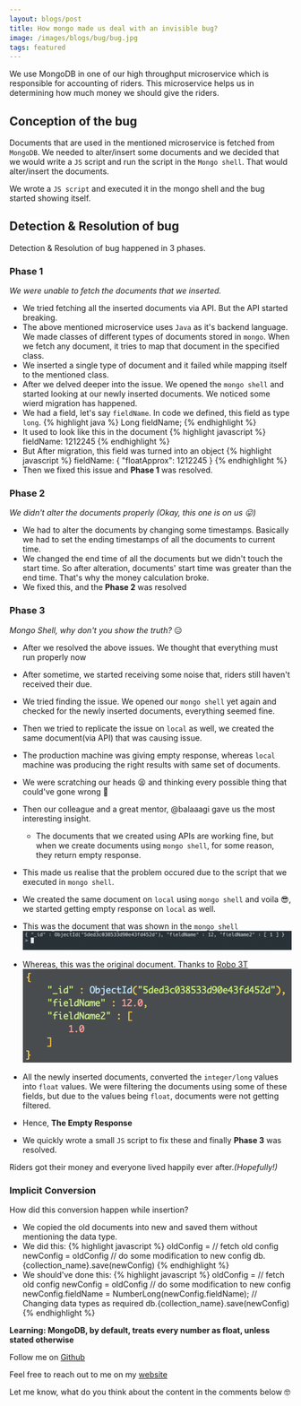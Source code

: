 ```yaml
---
layout: blogs/post
title: How mongo made us deal with an invisible bug?
image: /images/blogs/bug/bug.jpg
tags: featured
---
```


We use MongoDB in one of our high throughput microservice which is responsible for accounting of riders.
This microservice helps us in determining how much money we should give the riders.

## Conception of the bug

Documents that are used in the mentioned microservice is fetched from `MongoDB`. We needed to alter/insert some documents and we decided that we would write a `JS` script and run the script in the `Mongo shell`. That would alter/insert the documents.

We wrote a `JS script` and executed it in the mongo shell and the bug started showing itself.

## Detection & Resolution of bug

Detection & Resolution of bug happened in 3 phases.

### Phase 1

*We were unable to fetch the documents that we inserted.*

* We tried fetching all the inserted documents via API. But the API started breaking.
* The above mentioned microservice uses `Java` as it's backend language. We made classes of different types of documents stored in `mongo`. When we fetch any document, it tries to map that document in the specified class.
* We inserted a single type of document and it failed while mapping itself to the mentioned class.
* After we delved deeper into the issue. We opened the `mongo shell` and started looking at our newly inserted documents. We noticed some wierd migration has happened.
* We had a field, let's say `fieldName`. In code we defined, this field as type `long`.
{% highlight java %}
Long fieldName;
{% endhighlight %}
* It used to look like this in the document
{% highlight javascript %}
fieldName: 1212245
{% endhighlight %}
* But After migration, this field was turned into an object
{% highlight javascript %}
fieldName: {
  "floatApprox": 1212245
}
{% endhighlight %}
* Then we fixed this issue and **Phase 1** was resolved.

### Phase 2

*We didn't alter the documents properly* *(Okay, this one is on us :stuck_out_tongue:)*

* We had to alter the documents by changing some timestamps. Basically we had to set the ending timestamps of all the documents to current time.
* We changed the end time of all the documents but we didn't touch the start time. So after alteration, documents' start time was greater than the end time. That's why the money calculation broke.
* We fixed this, and the **Phase 2** was resolved

### Phase 3

*Mongo Shell, why don't you show the truth?* :expressionless:

* After we resolved the above issues. We thought that everything must run properly now
* After sometime, we started receiving some noise that, riders still haven't received their due.
* We tried finding the issue. We opened our `mongo shell` yet again and checked for the newly inserted documents, everything seemed fine.
* Then we tried to replicate the issue on `local` as well, we created the same document(via API) that was causing issue.
* The production machine was giving empty response, whereas `local` machine was producing the right results with same set of documents.
* We were scratching our heads :tired_face: and thinking every possible thing that could've gone wrong :thinking:
* Then our colleague and a great mentor, @balaaagi gave us the most interesting insight.
  * The documents that we created using APIs are working fine, but when we create documents using `mongo shell`, for some reason, they return empty response.
* This made us realise that the problem occured due to the script that we executed in `mongo shell`.
* We created the same document on `local` using `mongo shell` and voila :sunglasses:, we started getting empty response on `local` as well.
* This was the document that was shown in the `mongo_shell`
![Mongo Shell](/images/blogs/bug/mongo_shell.png)
* Whereas, this was the original document. Thanks to [Robo 3T](https://robomongo.org/)
![Robo 3T](/images/blogs/bug/robo_3t.png)
* All the newly inserted documents, converted the `integer/long` values into `float` values. We were filtering the documents using some of these fields, but due to the values being `float`, documents were not getting filtered.
* Hence, **The Empty Response**

* We quickly wrote a small `JS` script to fix these and finally **Phase 3** was resolved.

Riders got their money and everyone lived happily ever after.*(Hopefully!)*

### Implicit Conversion

How did this conversion happen while insertion?

* We copied the old documents into new and saved them without mentioning the data type.
* We did this:
{% highlight javascript %}
oldConfig = // fetch old config
newConfig = oldConfig
// do some modification to new config
db.{collection_name}.save(newConfig)
{% endhighlight %}
* We should've done this:
{% highlight javascript %}
oldConfig = // fetch old config
newConfig = oldConfig
// do some modification to new config
newConfig.fieldName = NumberLong(newConfig.fieldName); // Changing data types as required
db.{collection_name}.save(newConfig)
{% endhighlight %}

**Learning: MongoDB, by default, treats every number as float, unless stated otherwise**

Follow me on [Github](https://github.com/dev-prakhar)

Feel free to reach out to me on my [website](https://www.prakhar.xyz/#contact)

Let me know, what do you think about the content in the comments below :nerd_face:
